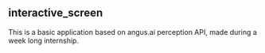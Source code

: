 interactive_screen
------------------

This is a basic application based on angus.ai perception API,
made during a week long internship.
